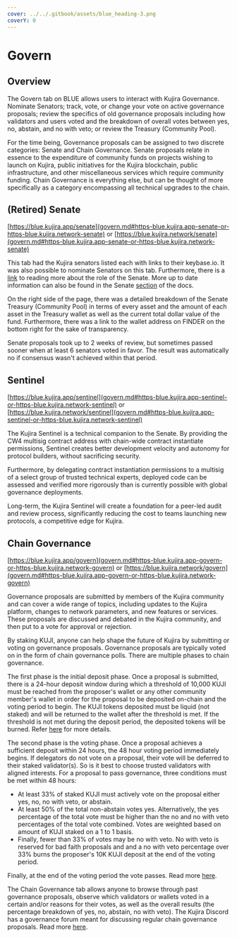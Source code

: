 ```yaml
---
cover: ../../.gitbook/assets/blue_heading-3.png
coverY: 0
---
```


# Govern

## Overview

The Govern tab on BLUE allows users to interact with Kujira Governance. Nominate Senators; track, vote, or change your vote on active governance proposals; review the specifics of old governance proposals including how validators and users voted and the breakdown of overall votes between yes, no, abstain, and no with veto; or review the Treasury (Community Pool).

For the time being, Governance proposals can be assigned to two discrete categories: Senate and Chain Governance. Senate proposals relate in essence to the expenditure of community funds on projects wishing to launch on Kujira, public initiatives for the Kujira blockchain, public infrastructure, and other miscellaneous services which require community funding. Chain Governance is everything else, but can be thought of more specifically as a category encompassing all technical upgrades to the chain.  &#x20;

## (Retired) Senate

[https://blue.kujira.app/senate](govern.md#https-blue.kujira.app-senate-or-https-blue.kujira.network-senate) or [https://blue.kujira.network/senate](govern.md#https-blue.kujira.app-senate-or-https-blue.kujira.network-senate)

This tab had the Kujira senators listed each with links to their keybase.io. It was also possible to nominate Senators on this tab. Furthermore, there is a [link](https://medium.com/team-kujira/kujira-governance-grows-up-ca8b7c87753b) to reading more about the role of the Senate. More up to date information can also be found in the Senate [section](../senate.md) of the docs.

On the right side of the page, there was a detailed breakdown of the Senate Treasury (Community Pool) in terms of every asset and the amount of each asset in the Treasury wallet as well as the current total dollar value of the fund. Furthermore, there was a link to the wallet address on FINDER on the bottom right for the sake of transparency.&#x20;

Senate proposals took up to 2 weeks of review, but sometimes passed sooner when at least 6 senators voted in favor. The result was automatically no if consensus wasn't achieved within that period.

## Sentinel

[https://blue.kujira.app/sentinel](govern.md#https-blue.kujira.app-sentinel-or-https-blue.kujira.network-sentinel) or [https://blue.kujira.network/sentinel](govern.md#https-blue.kujira.app-sentinel-or-https-blue.kujira.network-sentinel)

The Kujira Sentinel is a technical companion to the Senate. By providing the CW4 multisig contract address with chain-wide contract instantiate permissions, Sentinel creates better development velocity and autonomy for protocol builders, without sacrificing security.&#x20;

Furthermore, by delegating contract instantiation permissions to a multisig of a select group of trusted technical experts, deployed code can be assessed and verified more rigorously than is currently possible with global governance deployments.

Long-term, the Kujira Sentinel will create a foundation for a peer-led audit and review process, significantly reducing the cost to teams launching new protocols, a competitive edge for Kujira.

## Chain Governance

[https://blue.kujira.app/govern](govern.md#https-blue.kujira.app-govern-or-https-blue.kujira.network-govern) or [https://blue.kujira.network/govern](govern.md#https-blue.kujira.app-govern-or-https-blue.kujira.network-govern)

Governance proposals are submitted by members of the Kujira community and can cover a wide range of topics, including updates to the Kujira platform, changes to network parameters, and new features or services. These proposals are discussed and debated in the Kujira community, and then put to a vote for approval or rejection.

By staking KUJI, anyone can help shape the future of Kujira by submitting or voting on governance proposals. Governance proposals are typically voted on in the form of chain governance polls. There are multiple phases to chain governance.&#x20;

The first phase is the initial deposit phase. Once a proposal is submitted, there is a 24-hour deposit window during which a threshold of 10,000 KUJI must be reached from the proposer's wallet or any other community member's wallet in order for the proposal to be deposited on-chain and the voting period to begin. The KUJI tokens deposited must be liquid (not staked) and will be returned to the wallet after the threshold is met. If the threshold is not met during the deposit period, the deposited tokens will be burned. Refer [here](https://docs.kujira.app/governance/submit-a-proposal) for more details.

The second phase is the voting phase. Once a proposal achieves a sufficient deposit within 24 hours, the 48 hour voting period immediately begins. If delegators do not vote on a proposal, their vote will be deferred to their staked validator(s). So is it best to choose trusted validators with aligned interests. For a proposal to pass governance, three conditions must be met within 48 hours:

* At least 33% of staked KUJI must actively vote on the proposal either yes, no, no with veto, or abstain.
* At least 50% of the total non-abstain votes yes. Alternatively, the yes percentage of the total vote must be higher than the no and no with veto percentages of the total vote combined. Votes are weighted based on amount of KUJI staked on a 1 to 1 basis.
* Finally, fewer than 33% of votes may be no with veto. No with veto is reserved for bad faith proposals and and a no with veto percentage over 33% burns the proposer's 10K KUJI deposit at the end of the voting period.&#x20;

Finally, at the end of the voting period the vote passes. Read more [here](https://docs.kujira.app/governance/vote-on-proposals).&#x20;

The Chain Governance tab allows anyone to browse through past governance proposals, observe which validators or wallets voted in a certain and/or reasons for their votes, as well as the overall results (the percentage breakdown of yes, no, abstain, no with veto). The Kujira Discord has a governance forum meant for discussing regular chain governance proposals. Read more [here](../../governance/discord-governance-forum.md).&#x20;



